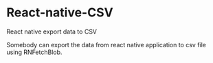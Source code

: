 # React-native-CSV
React native export data to CSV

Somebody can export the data from react native application to csv file using RNFetchBlob.
